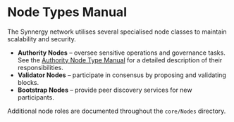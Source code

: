 # Node Types Manual

The Synnergy network utilises several specialised node classes to maintain
scalability and security.

- **Authority Nodes** – oversee sensitive operations and governance tasks.
  See the [Authority Node Type Manual](authority_nodes/Authority_node_type_manual.md)
  for a detailed description of their responsibilities.
- **Validator Nodes** – participate in consensus by proposing and validating
  blocks.
- **Bootstrap Nodes** – provide peer discovery services for new participants.

Additional node roles are documented throughout the `core/Nodes` directory.
